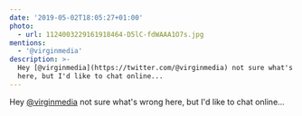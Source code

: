 ```yaml
---
date: '2019-05-02T18:05:27+01:00'
photo:
  - url: 1124003229161918464-D5lC-fdWAAA1O7s.jpg
mentions:
  - '@virginmedia'
description: >-
  Hey [@virginmedia](https://twitter.com/@virginmedia) not sure what's wrong
  here, but I'd like to chat online...
---
```

Hey [@virginmedia](https://twitter.com/@virginmedia) not sure what's wrong here, but I'd like to chat online... 
